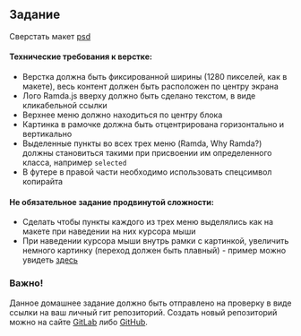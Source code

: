 ## Задание

Сверстать макет [psd](RamdaJS.psd)

#### Технические требования к верстке:
- Верстка должна быть фиксированной ширины (1280 пикселей, как в макете), весь контент должен быть расположен по центру экрана
- Лого Ramda.js вверху должно быть сделано текстом, в виде кликабельной ссылки
- Верхнее меню должно находиться по центру блока
- Картинка в рамочке должна быть отцентрирована горизонтально и вертикально
- Выделенные пункты во всех трех меню (Ramda, Why Ramda?) должны становиться такими при присвоении им определенного класса, например `selected`
- В футере в правой части необходимо использовать спецсимвол копирайта  

#### Не обязательное задание продвинутой сложности:
- Сделать чтобы пункты каждого из трех меню выделялись как на макете при наведении на них курсора мыши
- При наведении курсора мыши внутрь рамки с картинкой, увеличить немного картинку (переход должен быть плавный) - пример можно увидеть [здесь](image_scale.gif)

### Важно!
Данное домашнее задание должно быть отправлено на проверку в виде ссылки на ваш личный гит репозиторий. Создать новый репозиторий можно на сайте [GitLab](https://gitlab.com/) либо [GitHub](https://github.com/).